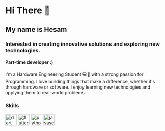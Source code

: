 # Hi There 👋

## My name is Hesam

### Interested in creating innovative solutions and exploring new technologies.

#### Part-time developer :) 

I'm a Hardware Engineering Student 💻🔧 with a strong passion for Programming. I love building things that make a difference, whether it's through hardware or software. I enjoy learning new technologies and applying them to real-world problems.

### Skills

<p align="left">
    <a href="https://dart.dev/" target="_blank" rel="noreferrer"><img src="https://user-images.githubusercontent.com/81358757/182338423-5cf4af4f-b9e8-4e22-8d66-6673777309fb.svg" width="36" height="36" alt="dart" /></a>
    <a href="https://flutter.dev/" target="_blank" rel="noreferrer"><img src="https://user-images.githubusercontent.com/81358757/182337341-7aeb2425-20a1-4b25-a68a-f0a357a0a8ad.svg" width="36" height="36" alt="flutter" /></a>
    <a href="https://www.python.org/" target="_blank" rel="noreferrer"><img src="https://upload.wikimedia.org/wikipedia/commons/c/c3/Python-logo-notext.svg" width="36" height="36" alt="python" /></a>
    <a href="https://developer.mozilla.org/en-US/docs/Web/JavaScript" target="_blank" rel="noreferrer"><img src="https://upload.wikimedia.org/wikipedia/commons/6/6a/JavaScript-logo.png" width="36" height="36" alt="javascript" /></a>
</p>
